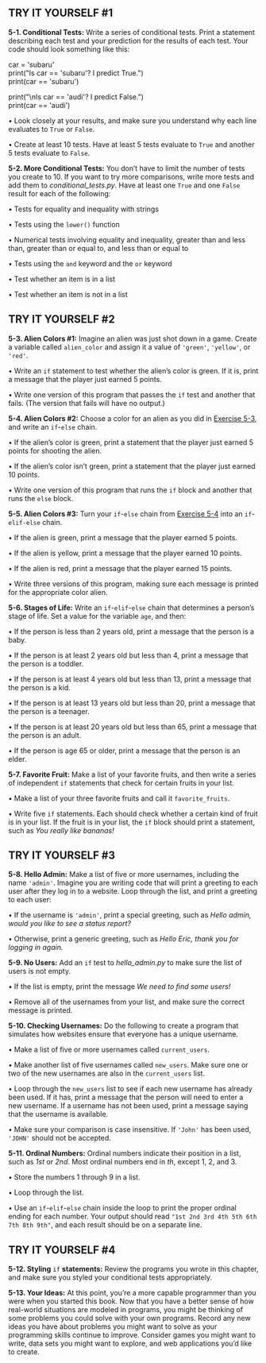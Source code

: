 

  

<span id="page_82"></span>

TRY IT YOURSELF \#1
-------------------

<span id="ch5exe1"></span>**5-1. Conditional Tests:** Write a series of
conditional tests. Print a statement describing each test and your
prediction for the results of each test. Your code should look something
like this:

car = 'subaru'  
print("Is car == 'subaru'? I predict True.")  
print(car == 'subaru')  
  
print("\\nIs car == 'audi'? I predict False.")  
print(car == 'audi')

• Look closely at your results, and make sure you understand why each
line evaluates to `True` or `False`.

• Create at least 10 tests. Have at least 5 tests evaluate to `True` and
another 5 tests evaluate to `False`.

<span id="ch5exe2"></span>**5-2. More Conditional Tests:** You don’t
have to limit the number of tests you create to 10. If you want to try
more comparisons, write more tests and add them to
*conditional_tests.py*. Have at least one `True` and one `False` result
for each of the following:

• Tests for equality and inequality with strings

• Tests using the `lower()` function

• Numerical tests involving equality and inequality, greater than and
less than, greater than or equal to, and less than or equal to

• Tests using the `and` keyword and the `or` keyword

• Test whether an item is in a list

• Test whether an item is not in a list

  

TRY IT YOURSELF \#2
-------------------

<span id="ch5exe3"></span>**5-3. Alien Colors \#1:** Imagine an alien
was just shot down in a game. Create a variable called `alien_color` and
assign it a value of `'green'`, `'yellow'`, or `'red'`.

• Write an `if` statement to test whether the alien’s color is green. If
it is, print a message that the player just earned 5 points.

• Write one version of this program that passes the `if` test and
another that fails. (The version that fails will have no output.)

<span id="ch5exe4"></span>**5-4. Alien Colors \#2:** Choose a color for
an alien as you did in [Exercise 5-3](#ch5exe3), and write an
`if`-`else` chain.

• If the alien’s color is green, print a statement that the player just
earned 5 points for shooting the alien.

• If the alien’s color isn’t green, print a statement that the player
just earned 10 points.

• Write one version of this program that runs the `if` block and another
that runs the `else` block.

<span id="page_89"></span><span id="ch5exe5"></span>**5-5. Alien Colors
\#3:** Turn your `if`-`else` chain from [Exercise 5-4](#ch5exe4) into an
`if`-`elif-else` chain.

• If the alien is green, print a message that the player earned 5
points.

• If the alien is yellow, print a message that the player earned 10
points.

• If the alien is red, print a message that the player earned 15 points.

• Write three versions of this program, making sure each message is
printed for the appropriate color alien.

<span id="ch5exe6"></span>**5-6. Stages of Life:** Write an
`if`-`elif`-`else` chain that determines a person’s stage of life. Set a
value for the variable `age`, and then:

• If the person is less than 2 years old, print a message that the
person is a baby.

• If the person is at least 2 years old but less than 4, print a message
that the person is a toddler.

• If the person is at least 4 years old but less than 13, print a
message that the person is a kid.

• If the person is at least 13 years old but less than 20, print a
message that the person is a teenager.

• If the person is at least 20 years old but less than 65, print a
message that the person is an adult.

• If the person is age 65 or older, print a message that the person is
an elder.

<span id="ch5exe7"></span>**5-7. Favorite Fruit:** Make a list of your
favorite fruits, and then write a series of independent `if` statements
that check for certain fruits in your list.

• Make a list of your three favorite fruits and call it
`favorite_fruits`.

• Write five `if` statements. Each should check whether a certain kind
of fruit is in your list. If the fruit is in your list, the `if` block
should print a statement, such as *You really like bananas!*

  

<span id="page_93"></span>

TRY IT YOURSELF \#3
-------------------

<span id="ch5exe8"></span>**5-8. Hello Admin:** Make a list of five or
more usernames, including the name `'admin'`. Imagine you are writing
code that will print a greeting to each user after they log in to a
website. Loop through the list, and print a greeting to each user:

• If the username is `'admin'`, print a special greeting, such as *Hello
admin, would you like to see a status report?*

• Otherwise, print a generic greeting, such as *Hello Eric, thank you
for logging in again.*

<span id="ch5exe9"></span>**5-9. No Users:** Add an `if` test to
*hello_admin.py* to make sure the list of users is not empty.

• If the list is empty, print the message *We need to find some users!*

• Remove all of the usernames from your list, and make sure the correct
message is printed.

<span id="ch5exe10"></span>**5-10. Checking Usernames:** Do the
following to create a program that simulates how websites ensure that
everyone has a unique username.

• Make a list of five or more usernames called `current_users`.

• Make another list of five usernames called `new_users`. Make sure one
or two of the new usernames are also in the `current_users` list.

• Loop through the `new_users` list to see if each new username has
already been used. If it has, print a message that the person will need
to enter a new username. If a username has not been used, print a
message saying that the username is available.

• Make sure your comparison is case insensitive. If `'John'` has been
used, `'JOHN'` should not be accepted.

<span id="ch5exe11"></span>**5-11. Ordinal Numbers:** Ordinal numbers
indicate their position in a list, such as *1st* or *2nd*. Most ordinal
numbers end in *th*, except 1, 2, and 3.

• Store the numbers 1 through 9 in a list.

• Loop through the list.

• Use an `if`-`elif`-`else` chain inside the loop to print the proper
ordinal ending for each number. Your output should read
`"1st 2nd 3rd 4th 5th 6th 7th 8th 9th"`, and each result should be on a
separate line.

  

TRY IT YOURSELF \#4
-------------------

<span id="ch5exe12"></span>**5-12. Styling** `if` **statements:** Review
the programs you wrote in this chapter, and make sure you styled your
conditional tests appropriately.

<span id="ch5exe13"></span>**5-13. Your Ideas:** At this point, you’re a
more capable programmer than you were when you started this book. Now
that you have a better sense of how real-world situations are modeled in
programs, you might be thinking of some problems you could solve with
your own programs. Record any new ideas you have about problems you
might want to solve as your programming skills continue to improve.
Consider games you might want to write, data sets you might want to
explore, and web applications you’d like to create.

